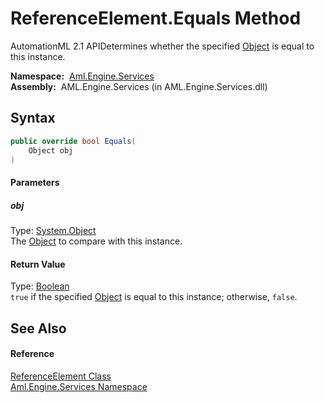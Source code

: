 ReferenceElement.Equals Method
==============================
AutomationML 2.1 APIDetermines whether the specified [Object][1] is equal to this instance.

  **Namespace:**  [Aml.Engine.Services][2]  
  **Assembly:**  AML.Engine.Services (in AML.Engine.Services.dll)

Syntax
------

```csharp
public override bool Equals(
	Object obj
)
```

#### Parameters

##### *obj*
Type: [System.Object][1]  
The [Object][1] to compare with this instance.

#### Return Value
Type: [Boolean][3]  
`true` if the specified [Object][1] is equal to this instance; otherwise, `false`.

See Also
--------

#### Reference
[ReferenceElement Class][4]  
[Aml.Engine.Services Namespace][2]  

[1]: https://docs.microsoft.com/dotnet/api/system.object
[2]: ../README.md
[3]: https://docs.microsoft.com/dotnet/api/system.boolean
[4]: README.md
[5]: https://www.automationml.org
[6]: ../../icons/logoShade.png